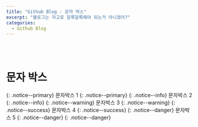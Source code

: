 ```yaml
---
title: "Github Blog : 문자 박스"
excerpt: "블로그는 자고로 알록달록해야 되는거 아니겠어?"
categories:
  - Github Blog
---
```


<br>

<br>

# 문자 박스

{: .notice--primary}
문자박스 1 {: .notice--primary}
{: .notice--info}
문자박스 2 {: .notice--info}
{: .notice--warning}
문자박스 3 {: .notice--warning}
{: .notice--success}
문자박스 4 {: .notice--success}
{: .notice--danger}
문자박스 5 {: .notice--danger}
{: .notice--danger}
<br>

<br>
